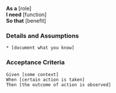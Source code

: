 **As a** [role]  
**I need** [function]  
**So that** [benefit]  
      
### Details and Assumptions
    * [document what you know]      
### Acceptance Criteria     
    Given [some context]
    When [certain action is taken]
    Then [the outcome of action is observed]
